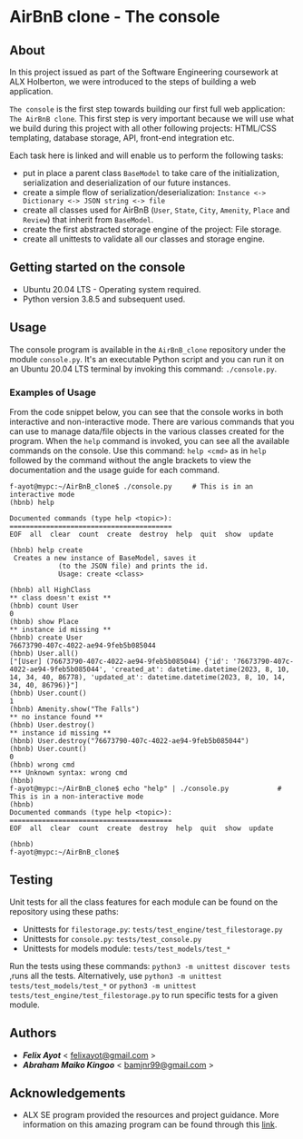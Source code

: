 # AirBnB clone - The console

## About
In this project issued as part of the Software Engineering coursework at ALX Holberton, we were introduced to the steps of building a web application.

`The console` is the first step towards building our first full web application: `The AirBnB clone`. This first step is very important because we will use what we build during this project with all other following projects: HTML/CSS templating, database storage, API, front-end integration etc.

Each task here is linked and will enable us to perform the following tasks:

- put in place a parent class `BaseModel` to take care of the initialization, serialization and deserialization of our future instances.
- create a simple flow of serialization/deserialization: `Instance <-> Dictionary <-> JSON string <-> file`
- create all classes used for AirBnB (`User`, `State`, `City`, `Amenity`, `Place` and `Review`) that inherit from `BaseModel`.
- create the first abstracted storage engine of the project: File storage.
- create all unittests to validate all our classes and storage engine.

## Getting started on the console
- Ubuntu 20.04 LTS - Operating system required.
- Python version 3.8.5 and subsequent used.

## Usage
The console program is available in the `AirBnB_clone` repository under the module `console.py`. It's an executable Python script and you can run it on an Ubuntu 20.04 LTS terminal by invoking this command: `./console.py`.

### Examples of Usage
From the code snippet below, you can see that the console works in both interactive and non-interactive mode. There are various commands that you can use to manage data/file objects in the various classes created for the program.
When the `help` command is invoked, you can see all the available commands on the console. Use this command: `help <cmd>` as in `help` followed by the command without the angle brackets to view the documentation and the usage guide for each command.

```
f-ayot@mypc:~/AirBnB_clone$ ./console.py     # This is in an interactive mode
(hbnb) help

Documented commands (type help <topic>):
========================================
EOF  all  clear  count  create  destroy  help  quit  show  update

(hbnb) help create
 Creates a new instance of BaseModel, saves it
            (to the JSON file) and prints the id.
            Usage: create <class>

(hbnb) all HighClass
** class doesn't exist **
(hbnb) count User
0
(hbnb) show Place
** instance id missing **
(hbnb) create User
76673790-407c-4022-ae94-9feb5b085044
(hbnb) User.all()
["[User] (76673790-407c-4022-ae94-9feb5b085044) {'id': '76673790-407c-4022-ae94-9feb5b085044', 'created_at': datetime.datetime(2023, 8, 10, 14, 34, 40, 86778), 'updated_at': datetime.datetime(2023, 8, 10, 14, 34, 40, 86796)}"]
(hbnb) User.count()
1
(hbnb) Amenity.show("The Falls")
** no instance found **
(hbnb) User.destroy()
** instance id missing **
(hbnb) User.destroy("76673790-407c-4022-ae94-9feb5b085044")
(hbnb) User.count()
0
(hbnb) wrong cmd
*** Unknown syntax: wrong cmd
(hbnb)
f-ayot@mypc:~/AirBnB_clone$ echo "help" | ./console.py            # This is in a non-interactive mode
(hbnb)
Documented commands (type help <topic>):
========================================
EOF  all  clear  count  create  destroy  help  quit  show  update

(hbnb)
f-ayot@mypc:~/AirBnB_clone$
```

## Testing
Unit tests for all the class features for each module can be found on the repository using these paths:
- Unittests for `filestorage.py`: `tests/test_engine/test_filestorage.py`
- Unittests for `console.py`: `tests/test_console.py`
- Unittests for models module: `tests/test_models/test_*`

Run the tests using these commands: `python3 -m unittest discover tests` ,runs all the tests. Alternatively, use `python3 -m unittest tests/test_models/test_*` or `python3 -m unittest tests/test_engine/test_filestorage.py` to run specific tests for a given module.

## Authors
- ***Felix Ayot*** < felixayot@gmail.com >
- ***Abraham Maiko Kingoo*** < bamjnr99@gmail.com >

## Acknowledgements
- ALX SE program provided the resources and project guidance. More information on this amazing program can be found through this [link](https://www.alxafrica.com/).
